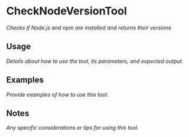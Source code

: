 ﻿# CheckNodeVersionTool

*Checks if Node.js and npm are installed and returns their versions*

## Usage

*Details about how to use the tool, its parameters, and expected output.*

## Examples

*Provide examples of how to use this tool.*

## Notes

*Any specific considerations or tips for using this tool.*